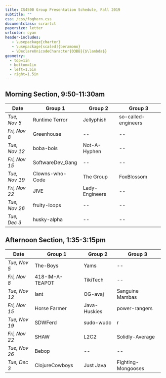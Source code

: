 ```yaml
---
title: CS4500 Group Presentation Schedule, Fall 2019
subtitle: ""
css: /css/foghorn.css
documentclass: scrartcl
papersize: letter
urlcolor: cyan
header-includes:
   - \usepackage{charter}
   - \usepackage[scaled]{beramono}
   - \DeclareUnicodeCharacter{03BB}{$\lambda$}
geometry:
  - top=1in
  - bottom=1in
  - left=1.5in
  - right=1.5in
---
```



## Morning Section, 9:50-11:30am

|     Date      |     Group 1      |    Group 2     |       Group 3       |
|---------------|------------------|----------------|---------------------|
| *Tue, Nov 5*  | Runtime Terror   | Jellyphish     | so-called-engineers |
| *Fri, Nov 8*  | Greenhouse       |       --       |          --         | 
| *Tue, Nov 12* | boba-bois        | Not-A-Hyphen   |          --         |
| *Fri, Nov 15* | SoftwareDev_Gang |       --       |          --         |
| *Tue, Nov 19* | Clowns-who-Code  | The Group      | FoxBlossom          |
| *Fri, Nov 22* | JIVE             | Lady-Engineers |          --         |
| *Tue, Nov 26* | fruity-loops     |       --       |          --         |
| *Tue, Dec 3*  | husky-alpha      |       --       |          --         |


## Afternoon Section, 1:35-3:15pm

|     Date      |     Group 1      |     Group 2    |       Group 3       |
|---------------|------------------|----------------|---------------------|
| *Tue, Nov 5*  | The-Boys         | Yams           |          --         |
| *Fri, Nov 8*  | 418-IM-A-TEAPOT  | TikiTech       |          --         | 
| *Tue, Nov 12* | lant             | OG-avaj        | Sanguine Mambas     |
| *Fri, Nov 15* | Horse Farmer     | Java-Huskies   | power-rangers       |
| *Tue, Nov 19* | SDWFerd          | sudo-wudo      | r                   |
| *Fri, Nov 22* | SHAW             | L2C2           | Solidly-Average     |
| *Tue, Nov 26* | Bebop            |       --       |          --         |
| *Tue, Dec 3*  | ClojureCowboys   | Just Java      | Fighting-Mongooses  |

